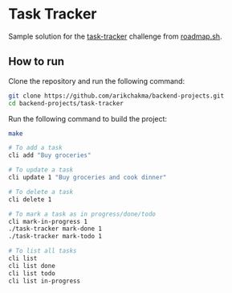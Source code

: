 # Task Tracker

Sample solution for the [task-tracker](https://roadmap.sh/projects/task-tracker) challenge from [roadmap.sh](https://roadmap.sh/).

## How to run

Clone the repository and run the following command:

```bash
git clone https://github.com/arikchakma/backend-projects.git
cd backend-projects/task-tracker
```

Run the following command to build the project:

```bash
make

# To add a task
cli add "Buy groceries"

# To update a task
cli update 1 "Buy groceries and cook dinner"

# To delete a task
cli delete 1

# To mark a task as in progress/done/todo
cli mark-in-progress 1
./task-tracker mark-done 1
./task-tracker mark-todo 1

# To list all tasks
cli list
cli list done
cli list todo
cli list in-progress
```
